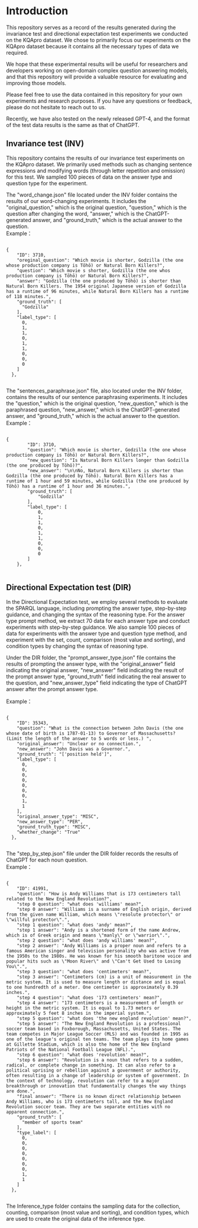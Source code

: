 
# Introduction

This repository serves as a record of the results generated during the invariance test and directional expectation test experiments we conducted on the KQApro dataset. We chose to primarily focus our experiments on the KQApro dataset because it contains all the necessary types of data we required.  

We hope that these experimental results will be useful for researchers and developers working on open-domain complex question answering models, and that this repository will provide a valuable resource for evaluating and improving those models.  

Please feel free to use the data contained in this repository for your own experiments and research purposes. If you have any questions or feedback, please do not hesitate to reach out to us.  

Recently, we have also tested on the newly released GPT-4, and the format of the test data results is the same as that of ChatGPT.

## Invariance test (INV)


This repository contains the results of our invariance test experiments on the KQApro dataset. We primarily used methods such as changing sentence expressions and modifying words (through letter repetition and omission) for this test. We sampled 100 pieces of data on the answer type and question type for the experiment.  

The "word_change.json" file located under the INV folder contains the results of our word-changing experiments. It includes the "original_question," which is the original question, "question," which is the question after changing the word, "answer," which is the ChatGPT-generated answer, and "ground_truth," which is the actual answer to the question.  
Example：
<pre><code>
{
    "ID": 3710,
    "oreginal_question": "Which movie is shorter, Godzilla (the one whose production company is Tōhō) or Natural Born Killers?",
    "question": "Which movie s shorter, Godzilla (the one whos production company is Tōhō) or Natural Born Killers?",
    "answer": "Godzilla (the one produced by Tōhō) is shorter than Natural Born Killers. The 1954 original Japanese version of Godzilla has a runtime of 96 minutes, while Natural Born Killers has a runtime of 118 minutes.",
    "ground_truth": [
      "Godzilla"
    ],
    "label_type": [
      0,
      1,
      1,
      0,
      1,
      1,
      0,
      0,
      0
    ]
  },

</code></pre>

The "sentences_paraphrase.json" file, also located under the INV folder, contains the results of our sentence paraphrasing experiments. It includes the "question," which is the original question, "new_question," which is the paraphrased question, "new_answer," which is the ChatGPT-generated answer, and "ground_truth," which is the actual answer to the question.  
Example：
<pre><code>
{
        "ID": 3710,
        "question": "Which movie is shorter, Godzilla (the one whose production company is Tōhō) or Natural Born Killers?",
        "new_question": "Is Natural Born Killers longer than Godzilla (the one produced by Tōhō)?",
        "new_answer": "\n\nNo, Natural Born Killers is shorter than Godzilla (the one produced by Tōhō). Natural Born Killers has a runtime of 1 hour and 59 minutes, while Godzilla (the one produced by Tōhō) has a runtime of 1 hour and 36 minutes.",
        "ground_truth": [
            "Godzilla"
        ],
        "label_type": [
            0,
            1,
            1,
            0,
            1,
            1,
            0,
            0,
            0
        ]
    },

</code></pre>

## Directional Expectation test (DIR)

In the Directional Expectation test, we employ several methods to evaluate the SPARQL language, including prompting the answer type, step-by-step guidance, and changing the syntax of the reasoning type.  For the answer type prompt method, we extract 70 data for each answer type and conduct experiments with step-by-step guidance. We also sample 100 pieces of data for experiments with the answer type and question type method, and experiment with the set, count, comparison (most value and sorting), and condition types by changing the syntax of reasoning type.  

Under the DIR folder, the "prompt_answer_type.json" file contains the results of prompting the answer type, with the "original_answer" field indicating the original answer, "new_answer" field indicating the result of the prompt answer type, "ground_truth" field indicating the real answer to the question, and "new_answer_type" field indicating the type of ChatGPT answer after the prompt answer type.  

Example：
<pre><code>
{
    "ID": 35343,
    "question": "What is the connection between John Davis (the one whose date of birth is 1787-01-13) to Governor of Massachusetts? (Limit the length of the answer to 5 words or less.) ",
    "original_answer": "Unclear or no connection.",
    "new_answer": "John Davis was a Governor.",
    "ground_truth": "['position held']",
    "label_type": [
      0,
      0,
      0,
      0,
      0,
      0,
      0,
      1,
      1
    ],
    "original_answer_type": "MISC",
    "new_answer_type": "PER",
    "ground_truth_type": "MISC",
    "whether_change": "True"
  },

</code></pre>

The "step_by_step.json" file under the DIR folder records the results of ChatGPT for each noun question.  
Example：
<pre><code>
{
    "ID": 41991,
    "question": "How is Andy Williams that is 173 centimeters tall related to the New England Revolution?",
    "step 0 question": "what does 'williams' mean?",
    "step 0 answer": "Williams is a surname of English origin, derived from the given name William, which means \"resolute protector\" or \"willful protector\".",
    "step 1 question": "what does 'andy' mean?",
    "step 1 answer": "Andy is a shortened form of the name Andrew, which is of Greek origin and means \"manly\" or \"warrior\".",
    "step 2 question": "what does 'andy williams' mean?",
    "step 2 answer": "Andy Williams is a proper noun and refers to a famous American singer and television personality who was active from the 1950s to the 1980s. He was known for his smooth baritone voice and popular hits such as \"Moon River\" and \"Can't Get Used to Losing You\".",
    "step 3 question": "what does 'centimeters' mean?",
    "step 3 answer": "Centimeters (cm) is a unit of measurement in the metric system. It is used to measure length or distance and is equal to one hundredth of a meter. One centimeter is approximately 0.39 inches.",
    "step 4 question": "what does '173 centimeters' mean?",
    "step 4 answer": "173 centimeters is a measurement of length or height in the metric system. It is equal to 1.73 meters or approximately 5 feet 8 inches in the imperial system.",
    "step 5 question": "what does 'the new england revolution' mean?",
    "step 5 answer": "The New England Revolution is a professional soccer team based in Foxborough, Massachusetts, United States. The team competes in Major League Soccer (MLS) and was founded in 1995 as one of the league's original ten teams. The team plays its home games at Gillette Stadium, which is also the home of the New England Patriots of the National Football League (NFL).",
    "step 6 question": "what does 'revolution' mean?",
    "step 6 answer": "Revolution is a noun that refers to a sudden, radical, or complete change in something. It can also refer to a political uprising or rebellion against a government or authority, often resulting in a change of leadership or system of government. In the context of technology, revolution can refer to a major breakthrough or innovation that fundamentally changes the way things are done.",
    "final answer": "There is no known direct relationship between Andy Williams, who is 173 centimeters tall, and the New England Revolution soccer team. They are two separate entities with no apparent connection.",
    "ground_truth": [
      "member of sports team"
    ],
    "type_label": [
      0,
      0,
      0,
      0,
      0,
      0,
      0,
      1,
      1
    ]
  },

</code></pre>
The Inference_type folder contains the sampling data for the collection, counting, comparison (most value and sorting), and condition types, which are used to create the original data of the inference type.  


